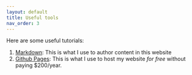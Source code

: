 ```yaml
---
layout: default
title: Useful tools
nav_order: 3
---
```


Here are some useful tutorials:

1. [Markdown](https://guides.github.com/features/mastering-markdown/): This is what I use to author content in this website
2. [Github Pages](https://guides.github.com/features/pages/): This is what I use to host my website *for free* without paying $200/year.
